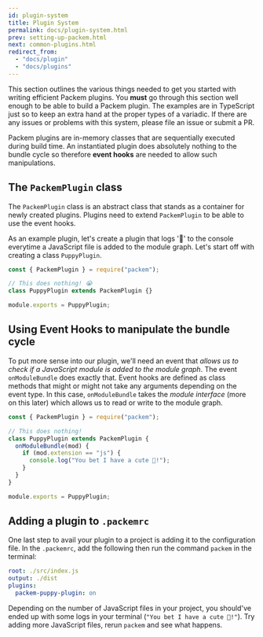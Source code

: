 ```yaml
---
id: plugin-system
title: Plugin System
permalink: docs/plugin-system.html
prev: setting-up-packem.html
next: common-plugins.html
redirect_from:
  - "docs/plugin"
  - "docs/plugins"
---
```


This section outlines the various things needed to get you started with writing efficient Packem plugins. You **must** go through this section well enough to be able to build a Packem plugin. The examples are in TypeScript just so to keep an extra hand at the proper types of a variadic. If there are any issues or problems with this system, please file an issue or submit a PR.

Packem plugins are in-memory classes that are sequentially executed during build time. An instantiated plugin does absolutely nothing to the bundle cycle so therefore **event hooks** are needed to allow such manipulations.

## The `PackemPlugin` class

The `PackemPlugin` class is an abstract class that stands as a container for newly created plugins. Plugins need to extend `PackemPlugin` to be able to use the event hooks.

As an example plugin, let's create a plugin that logs '🐶' to the console everytime a JavaScript file is added to the module graph. Let's start off with creating a class `PuppyPlugin`.

```javascript
const { PackemPlugin } = require("packem");

// This does nothing! 😭
class PuppyPlugin extends PackemPlugin {}

module.exports = PuppyPlugin;
```

## Using Event Hooks to manipulate the bundle cycle

To put more sense into our plugin, we'll need an event that _allows us to check if a JavaScript module is added to the module graph_. The event `onModuleBundle` does exactly that. Event hooks are defined as class methods that might or might not take any arguments depending on the event type. In this case, `onModuleBundle` takes the _module interface_ (more on this later) which allows us to read or write to the module graph.

```javascript
const { PackemPlugin } = require("packem");

// This does nothing!
class PuppyPlugin extends PackemPlugin {
  onModuleBundle(mod) {
    if (mod.extension == "js") {
      console.log("You bet I have a cute 🐶!");
    }
  }
}

module.exports = PuppyPlugin;
```

## Adding a plugin to `.packemrc`

One last step to avail your plugin to a project is adding it to the configuration file. In the `.packemrc`, add the following then run the command `packem` in the terminal:

```yml
root: ./src/index.js
output: ./dist
plugins:
  packem-puppy-plugin: on
```

Depending on the number of JavaScript files in your project, you should've ended up with some logs in your terminal (`"You bet I have a cute 🐶!"`). Try adding more JavaScript files, rerun `packem` and see what happens.
